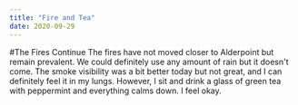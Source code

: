 ```yaml
---
title: "Fire and Tea"
date: 2020-09-29
---
```

#The Fires Continue
The fires have not moved closer to Alderpoint but remain prevalent. 
We could definitely use any amount of rain but it doesn't come. The smoke visibility was a bit better today
but not great, and I can definitely feel it in my lungs.
However, I sit and drink a glass of green tea with peppermint and everything calms down. I feel okay.
